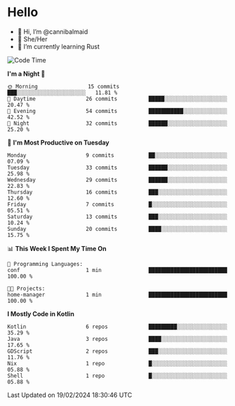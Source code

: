 # Hello
- 👋 Hi, I’m @cannibalmaid
- 👀 She/Her
- 🌱 I’m currently learning Rust

<!--START_SECTION:waka-->
![Code Time](http://img.shields.io/badge/Code%20Time-133%20hrs%2021%20mins-blue)

**I'm a Night 🦉** 

```text
🌞 Morning                15 commits          ███░░░░░░░░░░░░░░░░░░░░░░   11.81 % 
🌆 Daytime                26 commits          █████░░░░░░░░░░░░░░░░░░░░   20.47 % 
🌃 Evening                54 commits          ███████████░░░░░░░░░░░░░░   42.52 % 
🌙 Night                  32 commits          ██████░░░░░░░░░░░░░░░░░░░   25.20 % 
```
📅 **I'm Most Productive on Tuesday** 

```text
Monday                   9 commits           ██░░░░░░░░░░░░░░░░░░░░░░░   07.09 % 
Tuesday                  33 commits          ██████░░░░░░░░░░░░░░░░░░░   25.98 % 
Wednesday                29 commits          ██████░░░░░░░░░░░░░░░░░░░   22.83 % 
Thursday                 16 commits          ███░░░░░░░░░░░░░░░░░░░░░░   12.60 % 
Friday                   7 commits           █░░░░░░░░░░░░░░░░░░░░░░░░   05.51 % 
Saturday                 13 commits          ███░░░░░░░░░░░░░░░░░░░░░░   10.24 % 
Sunday                   20 commits          ████░░░░░░░░░░░░░░░░░░░░░   15.75 % 
```


📊 **This Week I Spent My Time On** 

```text
💬 Programming Languages: 
conf                     1 min               █████████████████████████   100.00 % 

🐱‍💻 Projects: 
home-manager             1 min               █████████████████████████   100.00 % 
```

**I Mostly Code in Kotlin** 

```text
Kotlin                   6 repos             █████████░░░░░░░░░░░░░░░░   35.29 % 
Java                     3 repos             ████░░░░░░░░░░░░░░░░░░░░░   17.65 % 
GDScript                 2 repos             ███░░░░░░░░░░░░░░░░░░░░░░   11.76 % 
Nix                      1 repo              █░░░░░░░░░░░░░░░░░░░░░░░░   05.88 % 
Shell                    1 repo              █░░░░░░░░░░░░░░░░░░░░░░░░   05.88 % 
```




 Last Updated on 19/02/2024 18:30:46 UTC
<!--END_SECTION:waka-->
